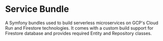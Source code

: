 # Service Bundle

A Symfony bundles used to build serverless microservices on GCP's Cloud Run and Firestore technologies.
It comes with a custom build support for Firestore database and provides required Entity and Repository classes.
